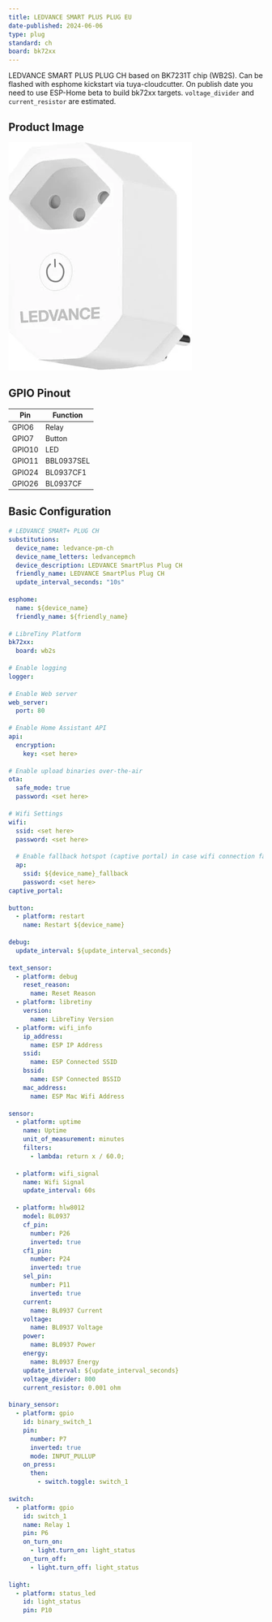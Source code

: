 ```yaml
---
title: LEDVANCE SMART PLUS PLUG EU
date-published: 2024-06-06
type: plug
standard: ch
board: bk72xx
---
```

LEDVANCE SMART PLUS PLUG CH based on BK7231T chip (WB2S).
Can be flashed with esphome kickstart via tuya-cloudcutter.
On publish date you need to use ESP-Home beta to build bk72xx targets.
`voltage_divider` and `current_resistor` are estimated.

## Product Image

![ledvance_smart_plus_plug_ch](image.webp)

## GPIO Pinout

| Pin     | Function                           |
| ------- | ---------------------------------- |
| GPIO6   | Relay                              |
| GPIO7   | Button                             |
| GPIO10  | LED                                |
| GPIO11  | BBL0937SEL                         |
| GPIO24  | BL0937CF1                          |
| GPIO26  | BL0937CF                           |

## Basic Configuration

```yaml
# LEDVANCE SMART+ PLUG CH
substitutions:
  device_name: ledvance-pm-ch
  device_name_letters: ledvancepmch
  device_description: LEDVANCE SmartPlus Plug CH
  friendly_name: LEDVANCE SmartPlus Plug CH
  update_interval_seconds: "10s"

esphome:
  name: ${device_name}
  friendly_name: ${friendly_name}

# LibreTiny Platform
bk72xx:
  board: wb2s

# Enable logging
logger:

# Enable Web server
web_server:
  port: 80

# Enable Home Assistant API
api:
  encryption:
    key: <set here>

# Enable upload binaries over-the-air
ota:
  safe_mode: true
  password: <set here>

# Wifi Settings
wifi:
  ssid: <set here>
  password: <set here>

  # Enable fallback hotspot (captive portal) in case wifi connection fails
  ap:
    ssid: ${device_name}_fallback
    password: <set here>
captive_portal:

button:
  - platform: restart
    name: Restart ${device_name}

debug:
  update_interval: ${update_interval_seconds}

text_sensor:
  - platform: debug
    reset_reason:
      name: Reset Reason
  - platform: libretiny
    version:
      name: LibreTiny Version
  - platform: wifi_info
    ip_address:
      name: ESP IP Address
    ssid:
      name: ESP Connected SSID
    bssid:
      name: ESP Connected BSSID
    mac_address:
      name: ESP Mac Wifi Address

sensor:
  - platform: uptime
    name: Uptime
    unit_of_measurement: minutes
    filters:
      - lambda: return x / 60.0;

  - platform: wifi_signal
    name: Wifi Signal
    update_interval: 60s

  - platform: hlw8012
    model: BL0937
    cf_pin:
      number: P26
      inverted: true
    cf1_pin:
      number: P24
      inverted: true
    sel_pin:
      number: P11
      inverted: true
    current:
      name: BL0937 Current
    voltage:
      name: BL0937 Voltage
    power:
      name: BL0937 Power
    energy:
      name: BL0937 Energy
    update_interval: ${update_interval_seconds}
    voltage_divider: 800
    current_resistor: 0.001 ohm

binary_sensor:
  - platform: gpio
    id: binary_switch_1
    pin:
      number: P7
      inverted: true
      mode: INPUT_PULLUP
    on_press:
      then:
        - switch.toggle: switch_1

switch:
  - platform: gpio
    id: switch_1
    name: Relay 1
    pin: P6
    on_turn_on:
      - light.turn_on: light_status
    on_turn_off:
      - light.turn_off: light_status

light:
  - platform: status_led
    id: light_status
    pin: P10
```
